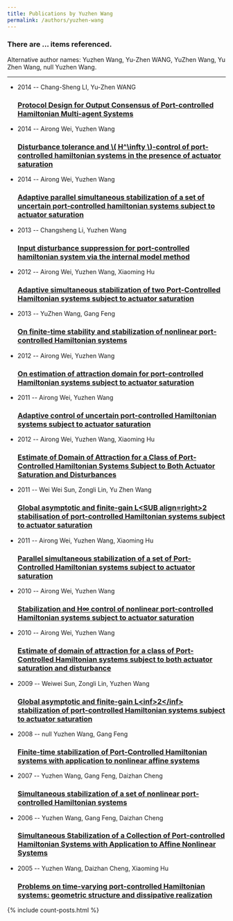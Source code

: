 ```yaml
---
title: Publications by Yuzhen Wang
permalink: /authors/yuzhen-wang
---
```


<h3 id="number-posts">There are ... items referenced.</h3>
<p id='info-authors'>Alternative author names: Yuzhen Wang, Yu-Zhen WANG, YuZhen Wang, Yu Zhen Wang, null Yuzhen Wang.</p>
<hr />
<ul class="post-list">
<li><span class='post-meta'>2014 -- Chang-Sheng LI, Yu-Zhen WANG</span><h3><a class='post-link' href="{{ site.baseurl }}/protocol-design-for-output-consensus-of-port-controlled-hamiltonian-multi-agent-systems">Protocol Design for Output Consensus of Port-controlled Hamiltonian Multi-agent Systems</a></h3></li>
<li><span class='post-meta'>2014 -- Airong Wei, Yuzhen Wang</span><h3><a class='post-link' href="{{ site.baseurl }}/disturbance-tolerance-and-h-control-of-port-controlled-hamiltonian-systems-in-the-presence-of-actuator-saturation">Disturbance tolerance and \( H^\infty \)-control of port-controlled hamiltonian systems in the presence of actuator saturation</a></h3></li>
<li><span class='post-meta'>2014 -- Airong Wei, Yuzhen Wang</span><h3><a class='post-link' href="{{ site.baseurl }}/adaptive-parallel-simultaneous-stabilization-of-a-set-of-uncertain-port-controlled-hamiltonian-systems-subject-to-actuator-saturation">Adaptive parallel simultaneous stabilization of a set of uncertain port‐controlled hamiltonian systems subject to actuator saturation</a></h3></li>
<li><span class='post-meta'>2013 -- Changsheng Li, Yuzhen Wang</span><h3><a class='post-link' href="{{ site.baseurl }}/input-disturbance-suppression-for-port-controlled-hamiltonian-system-via-the-internal-model-method">Input disturbance suppression for port-controlled hamiltonian system via the internal model method</a></h3></li>
<li><span class='post-meta'>2012 -- Airong Wei, Yuzhen Wang, Xiaoming Hu</span><h3><a class='post-link' href="{{ site.baseurl }}/adaptive-simultaneous-stabilization-of-two-port-controlled-hamiltonian-systems-subject-to-actuator-saturation">Adaptive simultaneous stabilization of two Port-Controlled Hamiltonian systems subject to actuator saturation</a></h3></li>
<li><span class='post-meta'>2013 -- YuZhen Wang, Gang Feng</span><h3><a class='post-link' href="{{ site.baseurl }}/on-finite-time-stability-and-stabilization-of-nonlinear-port-controlled-hamiltonian-systems">On finite-time stability and stabilization of nonlinear port-controlled Hamiltonian systems</a></h3></li>
<li><span class='post-meta'>2012 -- Airong Wei, Yuzhen Wang</span><h3><a class='post-link' href="{{ site.baseurl }}/on-estimation-of-attraction-domain-for-port-controlled-hamiltonian-systems-subject-to-actuator-saturation">On estimation of attraction domain for port-controlled Hamiltonian systems subject to actuator saturation</a></h3></li>
<li><span class='post-meta'>2011 -- Airong Wei, Yuzhen Wang</span><h3><a class='post-link' href="{{ site.baseurl }}/adaptive-control-of-uncertain-port-controlled-hamiltonian-systems-subject-to-actuator-saturation">Adaptive control of uncertain port-controlled Hamiltonian systems subject to actuator saturation</a></h3></li>
<li><span class='post-meta'>2012 -- Airong Wei, Yuzhen Wang, Xiaoming Hu</span><h3><a class='post-link' href="{{ site.baseurl }}/estimate-of-domain-of-attraction-for-a-class-of-port-controlled-hamiltonian-systems-subject-to-both-actuator-saturation-and-disturbances">Estimate of Domain of Attraction for a Class of Port‐Controlled Hamiltonian Systems Subject to Both Actuator Saturation and Disturbances</a></h3></li>
<li><span class='post-meta'>2011 -- Wei Wei Sun, Zongli Lin, Yu Zhen Wang</span><h3><a class='post-link' href="{{ site.baseurl }}/global-asymptotic-and-finite-gain-l-lt-sub-align-right-gt-2-stabilisation-of-port-controlled-hamiltonian-systems-subject-to-actuator-saturation">Global asymptotic and finite-gain L&lt;SUB align=right&gt;2 stabilisation of port-controlled Hamiltonian systems subject to actuator saturation</a></h3></li>
<li><span class='post-meta'>2011 -- Airong Wei, Yuzhen Wang, Xiaoming Hu</span><h3><a class='post-link' href="{{ site.baseurl }}/parallel-simultaneous-stabilization-of-a-set-of-port-controlled-hamiltonian-systems-subject-to-actuator-saturation">Parallel simultaneous stabilization of a set of Port-Controlled Hamiltonian systems subject to actuator saturation</a></h3></li>
<li><span class='post-meta'>2010 -- Airong Wei, Yuzhen Wang</span><h3><a class='post-link' href="{{ site.baseurl }}/stabilization-and-h-control-of-nonlinear-port-controlled-hamiltonian-systems-subject-to-actuator-saturation">Stabilization and H∞ control of nonlinear port-controlled Hamiltonian systems subject to actuator saturation</a></h3></li>
<li><span class='post-meta'>2010 -- Airong Wei, Yuzhen Wang</span><h3><a class='post-link' href="{{ site.baseurl }}/estimate-of-domain-of-attraction-for-a-class-of-port-controlled-hamiltonian-systems-subject-to-both-actuator-saturation-and-disturbance">Estimate of domain of attraction for a class of Port-Controlled Hamiltonian systems subject to both actuator saturation and disturbance</a></h3></li>
<li><span class='post-meta'>2009 -- Weiwei Sun, Zongli Lin, Yuzhen Wang</span><h3><a class='post-link' href="{{ site.baseurl }}/global-asymptotic-and-finite-gain-l-lt-inf-gt-2-lt-inf-gt-stabilization-of-port-controlled-hamiltonian-systems-subject-to-actuator-saturation">Global asymptotic and finite-gain L&lt;inf&gt;2&lt;/inf&gt; stabilization of port-controlled Hamiltonian systems subject to actuator saturation</a></h3></li>
<li><span class='post-meta'>2008 -- null Yuzhen Wang, Gang Feng</span><h3><a class='post-link' href="{{ site.baseurl }}/finite-time-stabilization-of-port-controlled-hamiltonian-systems-with-application-to-nonlinear-affine-systems">Finite-time stabilization of Port-Controlled Hamiltonian systems with application to nonlinear affine systems</a></h3></li>
<li><span class='post-meta'>2007 -- Yuzhen Wang, Gang Feng, Daizhan Cheng</span><h3><a class='post-link' href="{{ site.baseurl }}/simultaneous-stabilization-of-a-set-of-nonlinear-port-controlled-hamiltonian-systems">Simultaneous stabilization of a set of nonlinear port-controlled Hamiltonian systems</a></h3></li>
<li><span class='post-meta'>2006 -- Yuzhen Wang, Gang Feng, Daizhan Cheng</span><h3><a class='post-link' href="{{ site.baseurl }}/simultaneous-stabilization-of-a-collection-of-port-controlled-hamiltonian-systems-with-application-to-affine-nonlinear-systems">Simultaneous Stabilization of a Collection of Port-controlled Hamiltonian Systems with Application to Affine Nonlinear Systems</a></h3></li>
<li><span class='post-meta'>2005 -- Yuzhen Wang, Daizhan Cheng, Xiaoming Hu</span><h3><a class='post-link' href="{{ site.baseurl }}/problems-on-time-varying-port-controlled-hamiltonian-systems-geometric-structure-and-dissipative-realization">Problems on time-varying port-controlled Hamiltonian systems: geometric structure and dissipative realization</a></h3></li>

</ul>
{% include count-posts.html %}
